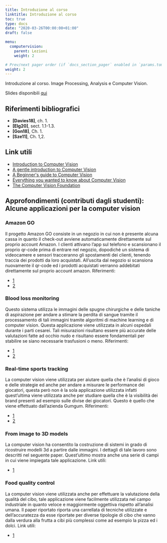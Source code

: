 ```yaml
---
title: Introduzione al corso
linktitle: Introduzione al corso
toc: true
type: docs
date: "2020-03-26T00:00:00+01:00"
draft: false

menu:
  computervision:
    parent: Lezioni
    weight: 2

# Prev/next pager order (if `docs_section_pager` enabled in `params.toml`)
weight: 2
---
```


Introduzione al corso. Image Processing, Analysis e Computer Vision. 

Slides disponibili [qui](../1.Intro.pdf)


## Riferimenti bibliografici

- **[Davies18]**, ch. 1. 
- **[Elg20]**, sect. 1.1-1.3. 
- **[Gon18]**, Ch. 1. 
- **[Sze11]**, Ch. 1,2.

## Link utili

- [Introduction to Computer Vision](https://algorithmia.com/blog/introduction-to-computer-vision)
- [A gentle introduction to Computer Vision](https://machinelearningmastery.com/what-is-computer-vision/)
- [A Beginner's guide to Computer Vision](https://medium.com/readers-writers-digest/beginners-guide-to-computer-vision-23606224b720)
- [Everything you wanted to know about Computer Vision](https://towardsdatascience.com/everything-you-ever-wanted-to-know-about-computer-vision-heres-a-look-why-it-s-so-awesome-e8a58dfb641e)
- [The Computer Vision Foundation](https://www.thecvf.com/)


## Approfondimenti (contributi dagli studenti): Alcune applicazioni per la computer vision


###	Amazon GO
Il progetto Amazon GO consiste in un negozio in cui non è presente alcuna cassa in quanto il check-out avviene automaticamente direttamente sul proprio account Amazon. I clienti attivano l’app sul telefono e scansionano il proprio qr-code prima di entrare nel negozio, dopodiché un sistema di videocamere e sensori tracceranno gli spostamenti dei clienti, tenendo traccia dei prodotti da loro acquistati. All’uscita dal negozio si scansiona nuovamente il qr-code ed i prodotti acquistati verranno addebitati direttamente sul proprio account amazon.
Riferimenti: 
- [1](https://youtu.be/uoKsY9HDk6o)
- [2](https://emerj.com/ai-sector-overviews/computer-vision-applications-shopping-driving-and-more/)
###	Blood loss monitoring
Questo sistema utilizza le immagini delle spugne chirurgiche e delle taniche di aspirazione per andare a stimare la perdita di sangue tramite il processamento di tali immagini tramite algoritmi di machine learning e di computer vision. Questa applicazione viene utilizzata in alcuni ospedali durante i parti cesarei. Tali misurazioni risultano essere più accurate delle valutazioni fatte ad occhio nudo e risultano essere fondamentali per stabilire se siano necessarie trasfusioni o meno.
Riferimenti: 
- [1](https://youtu.be/cBzJ43zU4FY)
- [2](https://emerj.com/ai-sector-overviews/computer-vision-applications-shopping-driving-and-more/)
###	Real-time sports tracking
La computer vision viene utilizzata per aiutare quella che è l’analisi di gioco e delle strategie ed anche per andare a misurare le performance dei giocatori, questa però non è la sola applicazione utilizzata infatti quest’ultima viene utilizzata anche per studiare quella che è la visibilità dei brand presenti ad esempio sulle divise dei giocatori. Questo è quello che viene effettuato dall’azienda Gumgum.
Riferimenti:
- [1](https://gumgum.com/sports/)
- [2](https://www.forbes.com/sites/bernardmarr/2019/04/08/7-amazing-examples-of-computer-and-machine-vision-in-practice/#2c1921cc1018)
### From image to 3D models
La computer vision ha consentito la costruzione di sistemi in grado di ricostruire modelli 3d a partire dalle immagini. I dettagli di tale lavoro sono descritti nel seguente paper. Quest’ultimo mostra anche una serie di campi in cui viene impiegata tale applicazione.
Link utili: 
- [1](https://www.researchgate.net/profile/Marc_Pollefeys/publication/220423006_From_images_to_3D_models/links/53f5cf0e0cf22be01c3fb089/From-images-to-3D-models.pdf)
### Food quality control
La computer vision viene utilizzata anche per effettuare la valutazione della qualità del cibo, tale applicazione viene facilmente utilizzata nel campo industriale in quanto veloce e maggiormente oggettiva rispetto all’analisi umana. Il paper riportato riporta una carrellata di tecniche utilizzate e dell’accuratezza da esse riportate per diverse tipologie di cibo che vanno dalla verdura alla frutta a cibi più complessi come ad esempio la pizza ed i dolci.
Link utili:
- [1](https://www.sciencedirect.com/science/article/pii/S0168169902001011)

